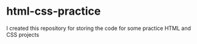# html-css-practice
I created this repository for storing the code for some practice HTML and CSS projects
